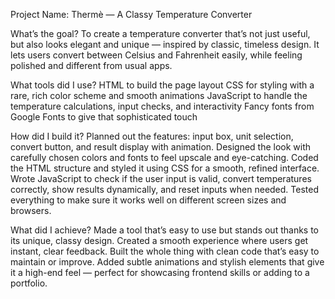 Project Name: Thermè — A Classy Temperature Converter

What’s the goal?
To create a temperature converter that’s not just useful, but also looks elegant and unique — inspired by classic, timeless design. It lets users convert between Celsius and Fahrenheit easily, while feeling polished and different from usual apps.

What tools did I use?
HTML to build the page layout
CSS for styling with a rare, rich color scheme and smooth animations
JavaScript to handle the temperature calculations, input checks, and interactivity
Fancy fonts from Google Fonts to give that sophisticated touch

How did I build it?
Planned out the features: input box, unit selection, convert button, and result display with animation.
Designed the look with carefully chosen colors and fonts to feel upscale and eye-catching.
Coded the HTML structure and styled it using CSS for a smooth, refined interface.
Wrote JavaScript to check if the user input is valid, convert temperatures correctly, show results dynamically, and reset inputs when needed.
Tested everything to make sure it works well on different screen sizes and browsers.

What did I achieve?
Made a tool that’s easy to use but stands out thanks to its unique, classy design.
Created a smooth experience where users get instant, clear feedback.
Built the whole thing with clean code that’s easy to maintain or improve.
Added subtle animations and stylish elements that give it a high-end feel — perfect for showcasing frontend skills or adding to a portfolio.

